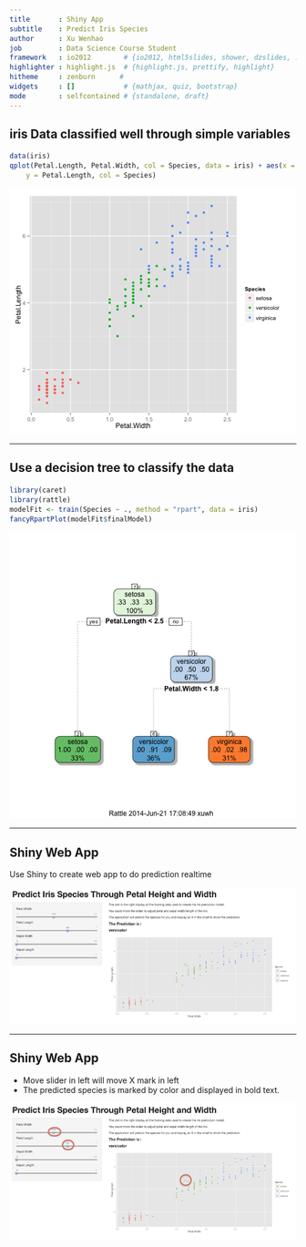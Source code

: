 ```yaml
---
title       : Shiny App
subtitle    : Predict Iris Species
author      : Xu Wenhao
job         : Data Science Course Student
framework   : io2012        # {io2012, html5slides, shower, dzslides, ...}
highlighter : highlight.js  # {highlight.js, prettify, highlight}
hitheme     : zenburn      # 
widgets     : []            # {mathjax, quiz, bootstrap}
mode        : selfcontained # {standalone, draft}
---
```


## iris Data classified well through simple variables


```r
data(iris)
qplot(Petal.Length, Petal.Width, col = Species, data = iris) + aes(x = Petal.Width, 
    y = Petal.Length, col = Species)
```

![plot of chunk unnamed-chunk-1](assets/fig/unnamed-chunk-1.png) 


---

## Use a decision tree to classify the data


```r
library(caret)
library(rattle)
modelFit <- train(Species ~ ., method = "rpart", data = iris)
fancyRpartPlot(modelFit$finalModel)
```

![plot of chunk unnamed-chunk-2](assets/fig/unnamed-chunk-2.png) 

---

## Shiny Web App

Use Shiny to create web app to do prediction realtime

![app](fig/app.png "Iris Species predictor")

---

## Shiny Web App

* Move slider in left will move X mark in left
* The predicted species is marked by color and displayed in bold text.

![annotate](fig/annotate.png "annotated image")
